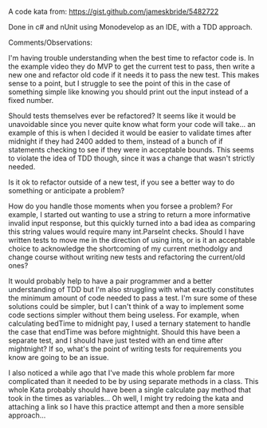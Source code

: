 A code kata from: https://gist.github.com/jameskbride/5482722

Done in c# and nUnit using Monodevelop as an IDE, with a TDD approach.

Comments/Observations: 

I'm having trouble understanding when the best time to refactor code is. In the example video they do MVP to get the current test to pass, then write a new one and refactor old code if it needs it to pass the new test.
This makes sense to a point, but I struggle to see the point of this in the case of something simple like knowing you should print out the input instead of a fixed number. 

Should tests themselves ever be refactored? It seems like it would be unavoidable since you never quite know what form your code will take... an example of this is when I decided it would be easier to validate times after midnight if they had 2400 added to them, instead of a bunch of if statements checking to see if they were in acceptable bounds. This seems to violate the idea of TDD though, since it was a change that wasn't strictly needed. 

Is it ok to refactor outside of a new test, if you see a better way to do something or anticipate a problem?

How do you handle those moments when you forsee a problem? For example, I started out wanting to use a string to return a more informative invalid input response, but this quickly turned into a bad idea as comparing this string values would require many int.ParseInt checks. Should I have written tests to move me in the direction of using ints, or is it an acceptable choice to acknowledge the shortcoming of my current methodolgy and change course without writing new tests and refactoring the current/old ones?

It would probably help to have a pair programmer and a better understanding of TDD but I'm also struggling with what exactly constitutes the minimum amount of code needed to pass a test. I'm sure some of these solutions could be simpler, but I can't think of a way to implement some code sections simpler without them being useless. For example, when calculating bedTime to midnight pay, I used a ternary statement to handle the case that endTime was before mightnight. Should this have been a separate test, and I should have just tested with an end time after mightnight? If so, what's the point of writing tests for requirements you know are going to be an issue. 

I also noticed a while ago that I've made this whole problem far more complicated than it needed to be by using separate methods in a class. This whole Kata probably should have been a single calculate pay method that took in the times as variables... Oh well, I might try redoing the kata and attaching a link so I have this practice attempt and then a more sensible approach...